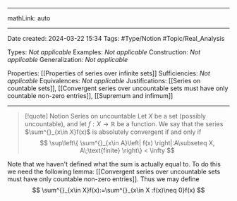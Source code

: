 
---

mathLink: auto

---
Date created: 2024-03-22 15:34
Tags: #Type/Notion #Topic/Real_Analysis 

Types: _Not applicable_
Examples: _Not applicable_
Construction: _Not applicable_
Generalization: _Not applicable_

Properties: [[Properties of series over infinite sets]]
Sufficiencies: _Not applicable_
Equivalences: _Not applicable_
Justifications: [[Series on countable sets]], [[Convergent series over uncountable sets must have only countable non-zero entries]], [[Supremum and infimum]]

---  

> [!quote] Notion Series on uncountable
> Let $X$ be a set (possibly uncountable), and let $f:X\to \mathbb{R}$ be a function. We say that the series $\sum^{}_{x\in X}f(x)$ is absolutely convergent if and only if $$  \sup\left\{ \sum^{}_{x\in A}\left| f(x) \right|:A\subseteq X, A\;\text{finite}  \right\}  < \infty $$

Note that we haven't defined what the sum is actually equal to. To do this we need the following lemma: [[Convergent series over uncountable sets must have only countable non-zero entries]]. Thus we may define $$ \sum^{}_{x\in X}f(x):=\sum^{}_{x\in  X :f(x)\neq 0}f(x) $$

